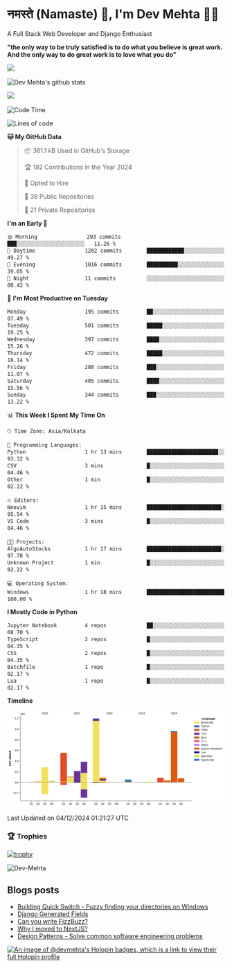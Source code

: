 # नमस्ते (Namaste) :pray:, I'm Dev Mehta :man_technologist:
A Full Stack Web Developer and Django Enthusiast

**"the only way to be truly satisfied is to do what you believe is great work. And the only way to do great work is to love what you do"**

<img src="https://github-readme-stats.vercel.app/api?username=Dev-Mehta&show=reviews,discussions_started,discussions_answered,prs_merged,prs_merged_percentage" />

![Dev Mehta's github stats](https://github-readme-stats.vercel.app/api?username=Dev-Mehta&count_private=true&show_icons=true&theme=nightowl)

<img src="https://komarev.com/ghpvc/?username=Dev-Mehta" />

<!--START_SECTION:waka-->
![Code Time](http://img.shields.io/badge/Code%20Time-425%20hrs%2054%20mins-blue)

![Lines of code](https://img.shields.io/badge/From%20Hello%20World%20I%27ve%20Written-4.0%20million%20lines%20of%20code-blue)

**🐱 My GitHub Data** 

> 📦 361.1 kB Used in GitHub's Storage 
 > 
> 🏆 192 Contributions in the Year 2024
 > 
> 💼 Opted to Hire
 > 
> 📜 39 Public Repositories 
 > 
> 🔑 21 Private Repositories 
 > 
**I'm an Early 🐤** 

```text
🌞 Morning                293 commits         ███░░░░░░░░░░░░░░░░░░░░░░   11.26 % 
🌆 Daytime                1282 commits        ████████████░░░░░░░░░░░░░   49.27 % 
🌃 Evening                1016 commits        ██████████░░░░░░░░░░░░░░░   39.05 % 
🌙 Night                  11 commits          ░░░░░░░░░░░░░░░░░░░░░░░░░   00.42 % 
```
📅 **I'm Most Productive on Tuesday** 

```text
Monday                   195 commits         ██░░░░░░░░░░░░░░░░░░░░░░░   07.49 % 
Tuesday                  501 commits         █████░░░░░░░░░░░░░░░░░░░░   19.25 % 
Wednesday                397 commits         ████░░░░░░░░░░░░░░░░░░░░░   15.26 % 
Thursday                 472 commits         █████░░░░░░░░░░░░░░░░░░░░   18.14 % 
Friday                   288 commits         ███░░░░░░░░░░░░░░░░░░░░░░   11.07 % 
Saturday                 405 commits         ████░░░░░░░░░░░░░░░░░░░░░   15.56 % 
Sunday                   344 commits         ███░░░░░░░░░░░░░░░░░░░░░░   13.22 % 
```


📊 **This Week I Spent My Time On** 

```text
🕑︎ Time Zone: Asia/Kolkata

💬 Programming Languages: 
Python                   1 hr 13 mins        ███████████████████████░░   93.32 % 
CSV                      3 mins              █░░░░░░░░░░░░░░░░░░░░░░░░   04.46 % 
Other                    1 min               █░░░░░░░░░░░░░░░░░░░░░░░░   02.22 % 

🔥 Editors: 
Neovim                   1 hr 15 mins        ████████████████████████░   95.54 % 
VS Code                  3 mins              █░░░░░░░░░░░░░░░░░░░░░░░░   04.46 % 

🐱‍💻 Projects: 
AlgoAutoStocks           1 hr 17 mins        ████████████████████████░   97.78 % 
Unknown Project          1 min               █░░░░░░░░░░░░░░░░░░░░░░░░   02.22 % 

💻 Operating System: 
Windows                  1 hr 18 mins        █████████████████████████   100.00 % 
```

**I Mostly Code in Python** 

```text
Jupyter Notebook         4 repos             ██░░░░░░░░░░░░░░░░░░░░░░░   08.70 % 
TypeScript               2 repos             █░░░░░░░░░░░░░░░░░░░░░░░░   04.35 % 
CSS                      2 repos             █░░░░░░░░░░░░░░░░░░░░░░░░   04.35 % 
Batchfile                1 repo              █░░░░░░░░░░░░░░░░░░░░░░░░   02.17 % 
Lua                      1 repo              █░░░░░░░░░░░░░░░░░░░░░░░░   02.17 % 
```



**Timeline**

![Lines of Code chart](https://raw.githubusercontent.com/Dev-Mehta/Dev-Mehta/master/assets/bar_graph.png)


 Last Updated on 04/12/2024 01:21:27 UTC
<!--END_SECTION:waka-->

### 🏆 Trophies
[![trophy](https://github-profile-trophy.vercel.app/?username=Dev-Mehta&row=2&column=3&margin-w=15&margin-h=15&no-bg=true&frame=false&theme=onestar)](https://github.com/ryo-ma/github-profile-trophy)

<img align="center" src="https://github-readme-streak-stats.herokuapp.com/?user=Dev-Mehta&" alt="Dev-Mehta" />

## Blogs posts<!-- BLOG-POST-LIST:START -->
- [Building Quick Switch - Fuzzy finding your directories on Windows](https://simplifiedweb.netlify.app/building-quick-switch-fuzzy-find-through-your-directories)
- [Django Generated Fields](https://simplifiedweb.netlify.app/django-generated-fields)
- [Can you write FizzBuzz?](https://simplifiedweb.netlify.app/can-you-write-fizzbuzz)
- [Why I moved to NextJS?](https://simplifiedweb.netlify.app/why-i-moved-to-nextjs)
- [Design Patterns - Solve common software engineering problems](https://simplifiedweb.netlify.app/design-patterns-solve-common-software-engineering-problems)
<!-- BLOG-POST-LIST:END -->

[![An image of @devmehta's Holopin badges, which is a link to view their full Holopin profile](https://holopin.me/devmehta)](https://holopin.io/@devmehta)
